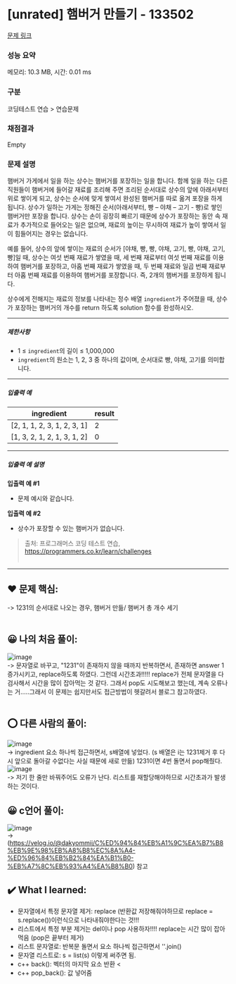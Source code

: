 # [unrated] 햄버거 만들기 - 133502 

[문제 링크](https://school.programmers.co.kr/learn/courses/30/lessons/133502#qna) 

### 성능 요약

메모리: 10.3 MB, 시간: 0.01 ms

### 구분

코딩테스트 연습 > 연습문제

### 채점결과

Empty

### 문제 설명

<p>햄버거 가게에서 일을 하는 상수는 햄버거를 포장하는 일을 합니다. 함께 일을 하는 다른 직원들이 햄버거에 들어갈  재료를 조리해 주면 조리된 순서대로 상수의 앞에 아래서부터 위로 쌓이게 되고, 상수는 순서에 맞게 쌓여서 완성된 햄버거를 따로 옮겨 포장을 하게 됩니다. 상수가 일하는 가게는 정해진 순서(아래서부터, 빵 – 야채 – 고기 - 빵)로 쌓인 햄버거만 포장을 합니다. 상수는 손이 굉장히 빠르기 때문에 상수가 포장하는 동안 속 재료가 추가적으로 들어오는 일은 없으며,  재료의 높이는 무시하여  재료가 높이 쌓여서 일이 힘들어지는 경우는 없습니다.</p>

<p>예를 들어, 상수의 앞에 쌓이는 재료의 순서가 [야채, 빵, 빵, 야채, 고기, 빵, 야채, 고기, 빵]일 때, 상수는 여섯 번째 재료가 쌓였을 때, 세 번째 재료부터 여섯 번째 재료를 이용하여 햄버거를 포장하고, 아홉 번째 재료가 쌓였을 때, 두 번째 재료와 일곱 번째 재료부터 아홉 번째 재료를 이용하여 햄버거를 포장합니다. 즉, 2개의 햄버거를 포장하게 됩니다.</p>

<p>상수에게 전해지는 재료의 정보를 나타내는 정수 배열 <code>ingredient</code>가 주어졌을 때, 상수가 포장하는 햄버거의 개수를 return 하도록 solution 함수를 완성하시오.</p>

<hr>

<h5>제한사항</h5>

<ul>
<li>1 ≤ <code>ingredient</code>의 길이 ≤ 1,000,000</li>
<li><code>ingredient</code>의 원소는 1, 2, 3 중 하나의 값이며, 순서대로 빵, 야채, 고기를 의미합니다.</li>
</ul>

<hr>

<h5>입출력 예</h5>
<table class="table">
        <thead><tr>
<th>ingredient</th>
<th>result</th>
</tr>
</thead>
        <tbody><tr>
<td>[2, 1, 1, 2, 3, 1, 2, 3, 1]</td>
<td>2</td>
</tr>
<tr>
<td>[1, 3, 2, 1, 2, 1, 3, 1, 2]</td>
<td>0</td>
</tr>
</tbody>
      </table>
<hr>

<h5>입출력 예 설명</h5>

<p><strong>입출력 예 #1</strong></p>

<ul>
<li>문제 예시와 같습니다.</li>
</ul>

<p><strong>입출력 예 #2</strong></p>

<ul>
<li>상수가 포장할 수 있는 햄버거가 없습니다.</li>
</ul>


> 출처: 프로그래머스 코딩 테스트 연습, https://programmers.co.kr/learn/challenges  <br><br>

<hr>

## ❤️ 문제 핵심: <br>
-> 1231의 순서대로 나오는 경우, 햄버거 만듦/ 햄버거 총 개수 세기 <br><br>

## 😀 나의 처음 풀이: <br>
![image](https://user-images.githubusercontent.com/70849122/236994057-3ba9b7f8-f4f8-47da-ac70-6e38afef04f8.png) <br>
-> 문자열로 바꾸고, "1231"이 존재하지 않을 때까지 반복하면서, 존재하면 answer 1증가시키고, replace하도록 하였다. 그런데 시간초과!!!!! replace가 전체 문자열을 다 검사해서 시간을 많이 잡아먹는 것 같다. 그래서 pop도 시도해보고 했는데, 계속 오류나는 거.....그래서 이 문제는 쉽지만서도 접근방법이 헷갈려서 블로그 참고하였다.<br><br>

## ⭕ 다른 사람의 풀이: <br>
![image](https://user-images.githubusercontent.com/70849122/236994913-357514fe-2441-4db6-ad9b-f0bdd2e1a476.png)  <br>
-> ingredient 요소 하나씩 접근하면서, s배열에 넣었다. (s 배열은 i는 1231제거 후 다시 앞으로 돌아갈 수없다는 사실 때문에 새로 만듦) 1231이면 4번 돌면서 pop해줬다. <br>
![image](https://user-images.githubusercontent.com/70849122/236995149-d8bdc148-b123-4332-bee8-a4a90b17b94a.png) <br>
-> 저기 한 줄만 바꿔주어도 오류가 난다. 리스트를 재할당해야하므로 시간초과가 발생하는 것이다. <br>

## 😀 c언어 풀이: <br>
![image](https://user-images.githubusercontent.com/70849122/236997141-f68ed441-8b35-41db-9ddf-83dbbc8c24f1.png) <br>
-> (https://velog.io/@dakyommii/C%ED%94%84%EB%A1%9C%EA%B7%B8%EB%9E%98%EB%A8%B8%EC%8A%A4-%ED%96%84%EB%B2%84%EA%B1%B0-%EB%A7%8C%EB%93%A4%EA%B8%B0) 참고 <br>

## ✔️ What I learned: <br>
- 문자열에서 특정 문자열 제거: replace  (반환값 저장해줘야하므로 replace = s.replace())이런식으로 나타내줘야한다는 것!!! <br>
- 리스트에서 특정 부분 제거는 del이나 pop 사용하자!!!! replace는 시간 많이 잡아먹음 (pop은 끝부터 제거) <br>
- 리스트 문자열로: 반복문 돌면서 요소 하나씩 접근하면서 ''.join() <br>
- 문자열 리스트로: s = list(s) 이렇게 써주면 됨. <br>
- c++ back(): 벡터의 마지막 요소 반환 <
- c++ pop_back(): 값 넣어줌
